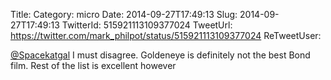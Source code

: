 Title: 
Category: micro
Date: 2014-09-27T17:49:13
Slug: 2014-09-27T17:49:13
TwitterId: 515921113109377024
TweetUrl: https://twitter.com/mark_philpot/status/515921113109377024
ReTweetUser: 

[@Spacekatgal](https://twitter.com/Spacekatgal) I must disagree. Goldeneye is definitely not the best Bond film. Rest of the list is excellent however